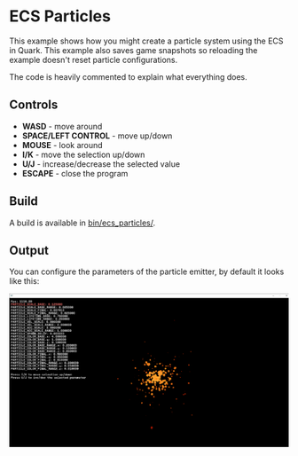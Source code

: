 # ECS Particles
This example shows how you might create a particle system using the ECS in Quark. This example also saves game snapshots so reloading the example doesn't reset particle configurations.

The code is heavily commented to explain what everything does.

## Controls
- **WASD** - move around
- **SPACE/LEFT CONTROL** - move up/down
- **MOUSE** - look around
- **I/K** - move the selection up/down
- **U/J** - increase/decrease the selected value
- **ESCAPE** - close the program

## Build
A build is available in [bin/ecs_particles/](../../bin/ecs_particles/).

## Output
You can configure the parameters of the particle emitter, by default it looks like this:

![Ecs Particles](../../images/ecs_particles.png)